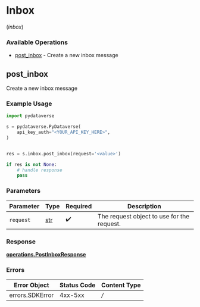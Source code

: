 # Inbox
(*inbox*)

### Available Operations

* [post_inbox](#post_inbox) - Create a new inbox message

## post_inbox

Create a new inbox message

### Example Usage

```python
import pydataverse

s = pydataverse.PyDataverse(
    api_key_auth="<YOUR_API_KEY_HERE>",
)


res = s.inbox.post_inbox(request='<value>')

if res is not None:
    # handle response
    pass

```

### Parameters

| Parameter                                  | Type                                       | Required                                   | Description                                |
| ------------------------------------------ | ------------------------------------------ | ------------------------------------------ | ------------------------------------------ |
| `request`                                  | [str](../../models/.md)                    | :heavy_check_mark:                         | The request object to use for the request. |


### Response

**[operations.PostInboxResponse](../../models/operations/postinboxresponse.md)**
### Errors

| Error Object    | Status Code     | Content Type    |
| --------------- | --------------- | --------------- |
| errors.SDKError | 4xx-5xx         | */*             |
